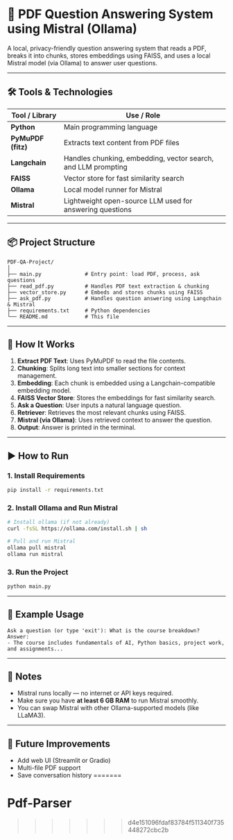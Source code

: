 
# 📄 PDF Question Answering System using Mistral (Ollama)

A local, privacy-friendly question answering system that reads a PDF, breaks it into chunks, stores embeddings using FAISS, and uses a local Mistral model (via Ollama) to answer user questions.

---

## 🛠️ Tools & Technologies

| Tool / Library        | Use / Role                                                                 |
|-----------------------|----------------------------------------------------------------------------|
| **Python**            | Main programming language                                                  |
| **PyMuPDF (fitz)**    | Extracts text content from PDF files                                       |
| **Langchain**         | Handles chunking, embedding, vector search, and LLM prompting              |
| **FAISS**             | Vector store for fast similarity search                                    |
| **Ollama**            | Local model runner for Mistral                                             |
| **Mistral**           | Lightweight open-source LLM used for answering questions                   |

---

## 📦 Project Structure

```
PDF-QA-Project/
│
├── main.py              # Entry point: load PDF, process, ask questions
├── read_pdf.py          # Handles PDF text extraction & chunking
├── vector_store.py      # Embeds and stores chunks using FAISS
├── ask_pdf.py           # Handles question answering using Langchain & Mistral
├── requirements.txt     # Python dependencies
└── README.md            # This file
```

---

## 🧠 How It Works

1. **Extract PDF Text**: Uses PyMuPDF to read the file contents.
2. **Chunking**: Splits long text into smaller sections for context management.
3. **Embedding**: Each chunk is embedded using a Langchain-compatible embedding model.
4. **FAISS Vector Store**: Stores the embeddings for fast similarity search.
5. **Ask a Question**: User inputs a natural language question.
6. **Retriever**: Retrieves the most relevant chunks using FAISS.
7. **Mistral (via Ollama)**: Uses retrieved context to answer the question.
8. **Output**: Answer is printed in the terminal.

---

## ▶️ How to Run

### 1. Install Requirements
```bash
pip install -r requirements.txt
```

### 2. Install Ollama and Run Mistral
```bash
# Install ollama (if not already)
curl -fsSL https://ollama.com/install.sh | sh

# Pull and run Mistral
ollama pull mistral
ollama run mistral
```

### 3. Run the Project
```bash
python main.py
```

---

## 🧪 Example Usage

```text
Ask a question (or type 'exit'): What is the course breakdown?
Answer:
- The course includes fundamentals of AI, Python basics, project work, and assignments...
```

---

## 📌 Notes

- Mistral runs locally — no internet or API keys required.
- Make sure you have **at least 6 GB RAM** to run Mistral smoothly.
- You can swap Mistral with other Ollama-supported models (like LLaMA3).

---

## 🤖 Future Improvements

- Add web UI (Streamlit or Gradio)
- Multi-file PDF support
- Save conversation history
=======
# Pdf-Parser
>>>>>>> d4e151096fdaf83784f511340f735448272cbc2b
